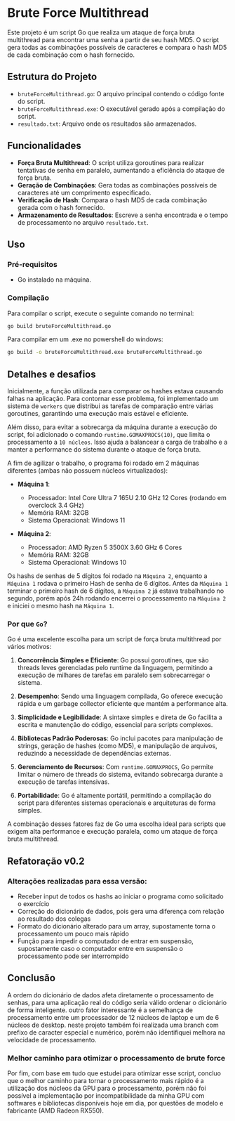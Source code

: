 # Brute Force Multithread

Este projeto é um script Go que realiza um ataque de força bruta multithread para encontrar uma senha a partir de seu hash MD5. O script gera todas as combinações possíveis de caracteres e compara o hash MD5 de cada combinação com o hash fornecido.

## Estrutura do Projeto

- `bruteForceMultithread.go`: O arquivo principal contendo o código fonte do script.
- `bruteForceMultithread.exe`: O executável gerado após a compilação do script.
- `resultado.txt`: Arquivo onde os resultados são armazenados.

## Funcionalidades

- **Força Bruta Multithread**: O script utiliza goroutines para realizar tentativas de senha em paralelo, aumentando a eficiência do ataque de força bruta.
- **Geração de Combinações**: Gera todas as combinações possíveis de caracteres até um comprimento especificado.
- **Verificação de Hash**: Compara o hash MD5 de cada combinação gerada com o hash fornecido.
- **Armazenamento de Resultados**: Escreve a senha encontrada e o tempo de processamento no arquivo `resultado.txt`.

## Uso

### Pré-requisitos

- Go instalado na máquina.

### Compilação

Para compilar o script, execute o seguinte comando no terminal:

```sh
go build bruteForceMultithread.go
```

Para compilar em um .exe no powershell do windows:
```sh
go build -o bruteForceMultithread.exe bruteForceMultithread.go
```

## Detalhes e desafios

Inicialmente, a função utilizada para comparar os hashes estava causando falhas na aplicação. Para contornar esse problema, foi implementado um sistema de `workers` que distribui as tarefas de comparação entre várias goroutines, garantindo uma execução mais estável e eficiente.

Além disso, para evitar a sobrecarga da máquina durante a execução do script, foi adicionado o comando `runtime.GOMAXPROCS(10)`, que limita o processamento a `10 núcleos`. Isso ajuda a balancear a carga de trabalho e a manter a performance do sistema durante o ataque de força bruta.

A fim de agilizar o trabalho, o programa foi rodado em 2 máquinas diferentes (ambas não possuem núcleos virtualizados):
- **Máquina 1**: 
    - Processador: Intel Core Ultra 7 165U 2.10 GHz 12 Cores (rodando em overclock 3.4 GHz)
    - Memória RAM: 32GB
    - Sistema Operacional: Windows 11
     
- **Máquina 2**: 
    - Processador: AMD Ryzen 5 3500X 3.60 GHz 6 Cores
    - Memória RAM: 32GB
    - Sistema Operacional: Windows 10

Os hashs de senhas de 5 dígitos foi rodado na `Máquina 2`, enquanto a `Máquina 1` rodava o primeiro Hash de senha de 6 dígitos. Antes da `Máquina 1` terminar o primeiro hash de 6 dígitos, a `Máquina 2` já estava trabalhando no segundo, porém após 24h rodando encerrei o processamento na `Máquina 2` e iniciei o mesmo hash na `Máquina 1`.

### Por que `Go`?

Go é uma excelente escolha para um script de força bruta multithread por vários motivos:

1. **Concorrência Simples e Eficiente**: Go possui goroutines, que são threads leves gerenciadas pelo runtime da linguagem, permitindo a execução de milhares de tarefas em paralelo sem sobrecarregar o sistema.

2. **Desempenho**: Sendo uma linguagem compilada, Go oferece execução rápida e um garbage collector eficiente que mantém a performance alta.

3. **Simplicidade e Legibilidade**: A sintaxe simples e direta de Go facilita a escrita e manutenção do código, essencial para scripts complexos.

4. **Bibliotecas Padrão Poderosas**: Go inclui pacotes para manipulação de strings, geração de hashes (como MD5), e manipulação de arquivos, reduzindo a necessidade de dependências externas.

5. **Gerenciamento de Recursos**: Com `runtime.GOMAXPROCS`, Go permite limitar o número de threads do sistema, evitando sobrecarga durante a execução de tarefas intensivas.

6. **Portabilidade**: Go é altamente portátil, permitindo a compilação do script para diferentes sistemas operacionais e arquiteturas de forma simples.

A combinação desses fatores faz de Go uma escolha ideal para scripts que exigem alta performance e execução paralela, como um ataque de força bruta multithread.

## Refatoração v0.2

### Alterações realizadas para essa versão:
- Receber input de todos os hashs ao iniciar o programa como solicitado o exercício
- Correção do dicionário de dados, pois gera uma diferença com relação ao resultado dos colegas
- Formato do dicionário alterado para um array, supostamente torna o processamento um pouco mais rápido
- Função para impedir o computador de entrar em suspensão, supostamente caso o computador entre em suspensão o processamento pode ser interrompido

## Conclusão

A ordem do dicionário de dados afeta diretamente o processamento de senhas, para uma aplicação real do código seria válido ordenar o dicionário de forma inteligente. outro fator interessante é a semelhança de processamento entre um processador de 12 núcleos de laptop e um de 6 núcleos de desktop. neste projeto também foi realizada uma branch com prefixo de caracter especial e numérico, porém não identifiquei melhora na velocidade de processamento.

### Melhor caminho para otimizar o processamento de brute force

Por fim, com base em tudo que estudei para otimizar esse script, concluo que o melhor caminho para tornar o processamento mais rápido é a utilização dos núcleos da GPU para o processamento, porém não foi possível a implementação por incompatibilidade da minha GPU com softwares e bibliotecas disponíveis hoje em dia, por questões de modelo e fabricante (AMD Radeon RX550).
